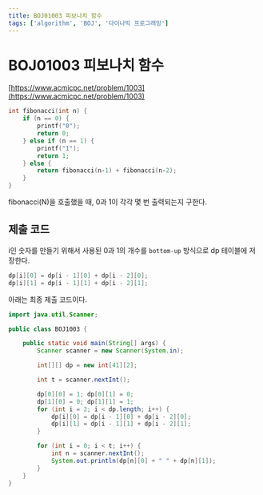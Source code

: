 ```yaml
---
title: BOJ01003 피보나치 함수
tags: ['algorithm', 'BOJ', '다이나믹 프로그래밍']
---
```


# BOJ01003 피보나치 함수

[https://www.acmicpc.net/problem/1003](https://www.acmicpc.net/problem/1003)

```c
int fibonacci(int n) {
    if (n == 0) {
        printf("0");
        return 0;
    } else if (n == 1) {
        printf("1");
        return 1;
    } else {
        return fibonacci(n‐1) + fibonacci(n‐2);
    }
}
```

fibonacci(N)을 호출했을 때, 0과 1이 각각 몇 번 출력되는지 구한다.

## 제출 코드

i인 숫자를 만들기 위해서 사용된 0과 1의 개수를 `bottom-up` 방식으로 dp 테이블에 저장한다.

```java
dp[i][0] = dp[i - 1][0] + dp[i - 2][0];
dp[i][1] = dp[i - 1][1] + dp[i - 2][1];
```

아래는 최종 제출 코드이다.

```java
import java.util.Scanner;

public class BOJ1003 {

    public static void main(String[] args) {
        Scanner scanner = new Scanner(System.in);

        int[][] dp = new int[41][2];

        int t = scanner.nextInt();

        dp[0][0] = 1; dp[0][1] = 0;
        dp[1][0] = 0; dp[1][1] = 1;
        for (int i = 2; i < dp.length; i++) {
            dp[i][0] = dp[i - 1][0] + dp[i - 2][0];
            dp[i][1] = dp[i - 1][1] + dp[i - 2][1];
        }

        for (int i = 0; i < t; i++) {
            int n = scanner.nextInt();
            System.out.println(dp[n][0] + " " + dp[n][1]);
        }
    }
}
```

<TagLinks />